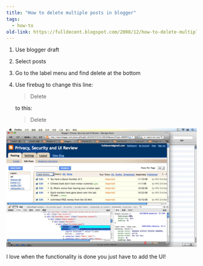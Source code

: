 ```yaml
---
title: "How to delete multiple posts in blogger"
tags: 
  - how-to
old-link: https://fulldecent.blogspot.com/2008/12/how-to-delete-multiple-posts-in-blogger.html
---
```


1. Use blogger draft

2. Select posts

3. Go to the label menu and find delete at the bottom

4. Use firebug to change this line:

    > Delete

    to this:

    > Delete

![Delete multiple](/assets/images/2008-12-13-how-to-delete-multiple-posts-in-blogger.webp)

I love when the functionality is done you just have to add the UI!
